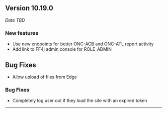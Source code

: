 
## Version 10.19.0
_Date TBD_

### New features
* Use new endpoints for better ONC-ACB and ONC-ATL report activity
* Add link to FF4j admin console for ROLE_ADMIN

## Bug Fixes
* Allow upload of files from Edge

### Bug Fixes
* Completely log user out if they load the site with an expired token

---
